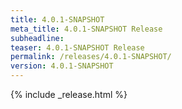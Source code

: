 ```yaml
---
title: 4.0.1-SNAPSHOT
meta_title: 4.0.1-SNAPSHOT Release
subheadline: 
teaser: 4.0.1-SNAPSHOT Release
permalink: /releases/4.0.1-SNAPSHOT/
version: 4.0.1-SNAPSHOT
---
```


{% include _release.html %}
